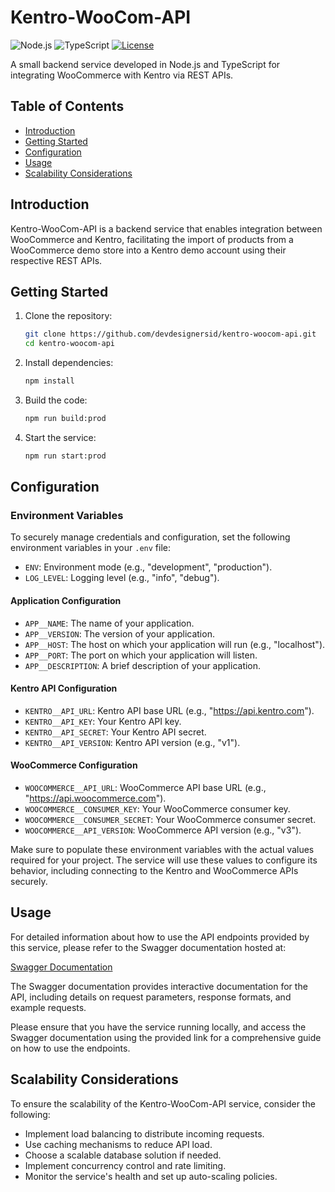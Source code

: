 # Kentro-WooCom-API

![Node.js](https://img.shields.io/badge/Node.js-%3E%3D%2016.13-green)
![TypeScript](https://img.shields.io/badge/TypeScript-%3E%3D%205.1-blue)
[![License](https://img.shields.io/badge/license-MIT-blue.svg)](LICENSE)

A small backend service developed in Node.js and TypeScript for integrating WooCommerce with Kentro via REST APIs.

## Table of Contents

- [Introduction](#introduction)
- [Getting Started](#getting-started)
- [Configuration](#configuration)
- [Usage](#usage)
- [Scalability Considerations](#scalability-considerations)

## Introduction

Kentro-WooCom-API is a backend service that enables integration between WooCommerce and Kentro, facilitating the import of products from a WooCommerce demo store into a Kentro demo account using their respective REST APIs. 

## Getting Started

1. Clone the repository:

   ```bash
   git clone https://github.com/devdesignersid/kentro-woocom-api.git
   cd kentro-woocom-api
   ```

2. Install dependencies:
    ```bash
    npm install
    ```

3. Build the code:
    ```bash
    npm run build:prod
    ```

4. Start the service:
    ```bash
    npm run start:prod
    ```

## Configuration

### Environment Variables

To securely manage credentials and configuration, set the following environment variables in your `.env` file:

- `ENV`: Environment mode (e.g., "development", "production").
- `LOG_LEVEL`: Logging level (e.g., "info", "debug").

#### Application Configuration

- `APP__NAME`: The name of your application.
- `APP__VERSION`: The version of your application.
- `APP__HOST`: The host on which your application will run (e.g., "localhost").
- `APP__PORT`: The port on which your application will listen.
- `APP__DESCRIPTION`: A brief description of your application.

#### Kentro API Configuration

- `KENTRO__API_URL`: Kentro API base URL (e.g., "https://api.kentro.com").
- `KENTRO__API_KEY`: Your Kentro API key.
- `KENTRO__API_SECRET`: Your Kentro API secret.
- `KENTRO__API_VERSION`: Kentro API version (e.g., "v1").

#### WooCommerce Configuration

- `WOOCOMMERCE__API_URL`: WooCommerce API base URL (e.g., "https://api.woocommerce.com").
- `WOOCOMMERCE__CONSUMER_KEY`: Your WooCommerce consumer key.
- `WOOCOMMERCE__CONSUMER_SECRET`: Your WooCommerce consumer secret.
- `WOOCOMMERCE__API_VERSION`: WooCommerce API version (e.g., "v3").

Make sure to populate these environment variables with the actual values required for your project. The service will use these values to configure its behavior, including connecting to the Kentro and WooCommerce APIs securely.

## Usage

For detailed information about how to use the API endpoints provided by this service, please refer to the Swagger documentation hosted at:

[Swagger Documentation](http://localhost:3000/docs)

The Swagger documentation provides interactive documentation for the API, including details on request parameters, response formats, and example requests.

Please ensure that you have the service running locally, and access the Swagger documentation using the provided link for a comprehensive guide on how to use the endpoints.

## Scalability Considerations

To ensure the scalability of the Kentro-WooCom-API service, consider the following:

- Implement load balancing to distribute incoming requests.
- Use caching mechanisms to reduce API load.
- Choose a scalable database solution if needed.
- Implement concurrency control and rate limiting.
- Monitor the service's health and set up auto-scaling policies.